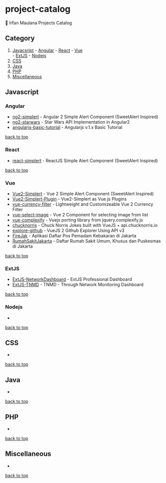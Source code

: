 # project-catalog
:link: Irfan Maulana Projects Catalog


## Category
  1. [Javacsript](#javacsript)
    - [Angular](#angular)
    - [React](#react)
    - [Vue](#vue)    
    - [ExtJS](#extjs)
    - [Nodejs](#nodejs)
  2. [CSS](#css)  
  3. [Java](#java)
  4. [PHP](#php) 
  5. [Miscellaneous](#miscellaneous)

## Javascript

### Angular
- [ng2-simplert](https://github.com/mazipan/ng2-simplert) - Angular 2 Simple Alert Component (SweetAlert Inspired)
- [ng2-starwars](https://github.com/mazipan/ng2-starwars) - Star Wars API Implementation in Angular2
- [angularjs-basic-tutorial](https://github.com/mazipan/angularjs-basic-tutorial) - Angularjs v.1.x Basic Tutorial

[back to top](#category)

### React
- [react-simplert](https://github.com/mazipan/react-simplert) - ReactJS Simple Alert Component (SweetAlert Inspired)

[back to top](#category)

### Vue
- [Vue2-Simplert](https://github.com/mazipan/vue2-simplert) - Vue 2 Simple Alert Component (SweetAlert Inspired)
- [Vue2-Simplert-Plugin](https://github.com/mazipan/vue2-simplert-plugin) - Vue2-Simplert as Vue.js Plugins
- [vue-currency-filter](https://github.com/mazipan/vue-currency-filter) - Lightweight and Customizeable Vue 2 Currency Filter
- [vue-select-image](https://github.com/mazipan/vue-select-image) - Vue 2 Component for selecting image from list
- [vue-complexify](https://github.com/mazipan/vue-complexify) - Vuejs porting library from jquery.complexify.js
- [chucknorris](https://github.com/mazipan/chucknorris) - Chuck Norris Jokes built with VueJS + api.chucknorris.io
- [explore-github](https://github.com/mazipan/explore-github) - VueJS 2 Github Explorer Using API v3
- [FireJak](https://github.com/mazipan/FireJak) - Aplikasi Daftar Pos Pemadam Kebakaran di Jakarta
- [RumahSakitJakarta](https://github.com/mazipan/RumahSakitJakarta) - Daftar Rumah Sakit Umum, Khusus dan Puskesmas di Jakarta

[back to top](#category)

### ExtJS
- [ExtJS-NetworkDashboard](https://github.com/mazipan/ExtJS-NetworkDashboard) - ExtJS Professional Dashboard
- [ExtJS-TNMD](https://github.com/mazipan/ExtJS-TNMD) - TNMD - Through Network Monitoring Dashboard

[back to top](#category)

### Nodejs
- 


[back to top](#category)

## CSS
- 


[back to top](#category)

## Java
- 


[back to top](#category)

## PHP
- 


[back to top](#category)

## Miscellaneous
- 


[back to top](#category)

